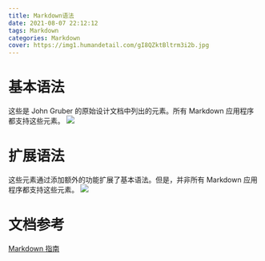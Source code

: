 ```yaml
---
title: Markdown语法
date: 2021-08-07 22:12:12
tags: Markdown
categories: Markdown
cover: https://img1.humandetail.com/gI8QZktBltrm3i2b.jpg
---
```


# 基本语法
这些是 John Gruber 的原始设计文档中列出的元素。所有 Markdown 应用程序都支持这些元素。
![](https://img-blog.csdnimg.cn/2021080722171071.png)

# 扩展语法
这些元素通过添加额外的功能扩展了基本语法。但是，并非所有 Markdown 应用程序都支持这些元素。
![](https://img-blog.csdnimg.cn/20210807221747578.png)

# 文档参考
[Markdown 指南](https://www.markdown.xyz/)